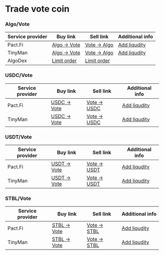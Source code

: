 # Trade vote coin

### Algo/Vote

| Service provider | Buy link                                                                         | Sell link                                                                        | Additional info                                                                             |
| ---------------- | -------------------------------------------------------------------------------- | -------------------------------------------------------------------------------- | ------------------------------------------------------------------------------------------- |
| Pact.Fi          | [Algo -> Vote ](https://app.pact.fi/swap?pair=ALGO0/VOTE+COIN452399768\(1\))     | [Vote -> Algo ](https://app.pact.fi/swap?pair=-ALGO0/VOTE+COIN452399768\(1\))    | [Add liqudity ](https://app.pact.fi/add-liquidity/662102761)                                |
| TinyMan          | [Algo -> Vote](https://app.tinyman.org/#/swap?asset\_in=0\&asset\_out=452399768) | [Vote -> Algo](https://app.tinyman.org/#/swap?asset\_in=452399768\&asset\_out=0) | [Add liqudity](https://app.tinyman.org/#/pool/add-liquidity?asset\_1=0\&asset\_2=452399768) |
| AlgoDex          | [Limit order](https://app.algodex.com/trade/452399768)                           | [Limit order](https://app.algodex.com/trade/452399768)                           |                                                                                             |

### USDC/Vote

| Service provider | Buy link                                                                                | Sell link                                                                               | Additional info                                                                                    |
| ---------------- | --------------------------------------------------------------------------------------- | --------------------------------------------------------------------------------------- | -------------------------------------------------------------------------------------------------- |
| Pact.Fi          | [USDC -> Vote](https://app.pact.fi/swap?pair=USDC31566704/VOTE+COIN452399768\(1\))      | [Vote -> USDC](https://app.pact.fi/swap?pair=-USDC31566704/VOTE+COIN452399768\(1\))     | [Add liqudity](https://app.pact.fi/add-liquidity/662105634)                                        |
| TinyMan          | [USDC -> Vote](https://app.tinyman.org/#/swap?asset\_in=31566704\&asset\_out=452399768) | [Vote -> USDC](https://app.tinyman.org/#/swap?asset\_in=452399768\&asset\_out=31566704) | [Add liqudity](https://app.tinyman.org/#/pool/add-liquidity?asset\_1=31566704\&asset\_2=452399768) |

### USDT/Vote

| Service provider | Buy link                                                                                 | Sell link                                                                                | Additional info                                                                                  |
| ---------------- | ---------------------------------------------------------------------------------------- | ---------------------------------------------------------------------------------------- | ------------------------------------------------------------------------------------------------ |
| Pact.Fi          | [USDT -> Vote ](https://app.pact.fi/swap?pair=TETHER+USDT312769/VOTE+COIN452399768\(1\)) | [Vote -> USDT](https://app.pact.fi/swap?pair=-TETHER+USDT312769/VOTE+COIN452399768\(1\)) | [Add liqudity](https://app.pact.fi/add-liquidity/662144539)                                      |
| TinyMan          | [USDT -> Vote](https://app.tinyman.org/#/swap?asset\_in=312769\&asset\_out=452399768)    | [Vote -> USDT](https://app.tinyman.org/#/swap?asset\_in=452399768\&asset\_out=312769)    | [Add liqudity](https://app.tinyman.org/#/pool/add-liquidity?asset\_1=312769\&asset\_2=452399768) |

### STBL/Vote

| Service provider | Buy link                                                                                 | Sell link                                                                                 | Additional info                                                                                     |
| ---------------- | ---------------------------------------------------------------------------------------- | ----------------------------------------------------------------------------------------- | --------------------------------------------------------------------------------------------------- |
| Pact.Fi          | [STBL -> Vote ](https://app.pact.fi/swap?pair=-VOTE+COIN452399768/STBL465865291\(1\))    | [Vote -> STBL](https://app.pact.fi/swap?pair=VOTE+COIN452399768/STBL465865291\(1\))       | [Add liqudity](https://app.pact.fi/add-liquidity/662165540)                                         |
| TinyMan          | [STBL -> Vote](https://app.tinyman.org/#/swap?asset\_in=465865291\&asset\_out=452399768) | [Vote -> STBL ](https://app.tinyman.org/#/swap?asset\_in=452399768\&asset\_out=465865291) | [Add liqudity](https://app.tinyman.org/#/pool/add-liquidity?asset\_1=465865291\&asset\_2=452399768) |

